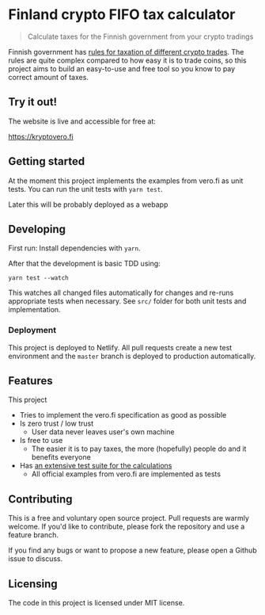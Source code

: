 # Finland crypto FIFO tax calculator
> Calculate taxes for the Finnish government from your crypto tradings

Finnish government has [rules for taxation of different crypto
trades](https://www.vero.fi/en/detailed-guidance/guidance/48411/taxation-of-virtual-currencies3/).
The rules are quite complex compared to how easy it is to trade coins, so this
project aims to build an easy-to-use and free tool so you know to pay correct
amount of taxes.

## Try it out!

The website is live and accessible for free at:

https://kryptovero.fi

## Getting started

At the moment this project implements the examples from vero.fi as unit tests.
You can run the unit tests with `yarn test`.

Later this will be probably deployed as a webapp

## Developing

First run: Install dependencies with `yarn`.

After that the development is basic TDD using:

```
yarn test --watch
```

This watches all changed files automatically for changes and re-runs appropriate
tests when necessary. See `src/` folder for both unit tests and implementation.

### Deployment

This project is deployed to Netlify. All pull requests create a new test
environment and the `master` branch is deployed to production automatically.

## Features

This project
* Tries to implement the vero.fi specification as good as possible
* Is zero trust / low trust
  * User data never leaves user's own machine
* Is free to use
  * The easier it is to pay taxes, the more (hopefully) people do and it
    benefits everyone
* Has [an extensive test suite for the calculations](./ledger/src/)
  * All official examples from vero.fi are implemented as tests

## Contributing

This is a free and voluntary open source project. Pull requests are warmly
welcome. If you'd like to contribute, please fork the repository and use a
feature branch.

If you find any bugs or want to propose a new feature, please open a Github
issue to discuss.

## Licensing

The code in this project is licensed under MIT license.

